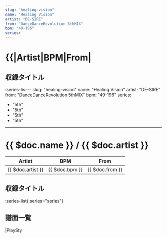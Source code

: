 ```yaml
---
slug: "healing-vision"
name: "Healing Vision"
artist: "DE-SIRE"
from: "DanceDanceRevolution 5thMIX"
bpm: "49-196"
series:
---
```


# {{|Artist|BPM|From|
## 収録タイトル

:series-lis---
slug: "healing-vision"
name: "Healing Vision"
artist: "DE-SIRE"
from: "DanceDanceRevolution 5thMIX"
bpm: "49-196"
series:
  - "5th"
  - "5th"
  - "5th"
  - "5th"
---

# {{ $doc.name }} / {{ $doc.artist }}

|Artist|BPM|From|
|------|---|----|
|{{ $doc.artist }}|{{ $doc.bpm }}|{{ $doc.from }}|

## 収録タイトル

:series-list{:series="series"}

## 譜面一覧

|PlaySty